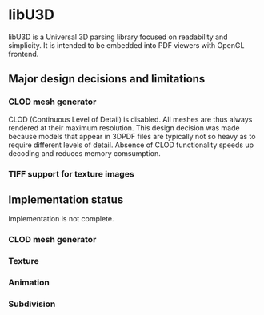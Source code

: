libU3D
========
libU3D is a Universal 3D parsing library focused on readability and simplicity.
It is intended to be embedded into PDF viewers with OpenGL frontend.
## Major design decisions and limitations
### CLOD mesh generator
CLOD (Continuous Level of Detail) is disabled.
All meshes are thus always rendered at their maximum resolution.
This design decision was made because models that appear in 3DPDF files
are typically not so heavy as to require different levels of detail.
Absence of CLOD functionality speeds up decoding and reduces memory comsumption.
### TIFF support for texture images
## Implementation status
Implementation is not complete.
### CLOD mesh generator
### Texture
### Animation
### Subdivision
